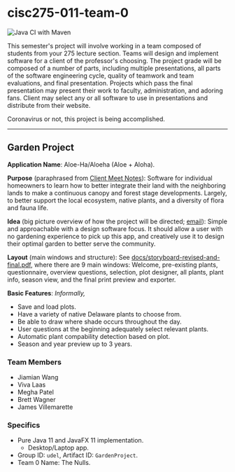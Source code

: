 # cisc275-011-team-0

![Java CI with Maven](https://github.com/CISC275-S2020/team-11-0/workflows/Java%20CI%20with%20Maven/badge.svg)

This semester's project will involve working in a team composed of students from your 275 lecture section. Teams will design and implement software for a client of the professor's choosing. The project grade will be composed of a number of parts, including multiple presentations, all parts of the software engineering cycle, quality of teamwork and team evaluations, and final presentation. Projects which pass the final presentation may present their work to faculty, administration, and adoring fans. Client may select any or all software to use in presentations and distribute from their website.

Coronavirus or not, this project is being accomplished.

---

## Garden Project

**Application Name**: Aloe-Ha/Aloeha (Aloe + Aloha).

**Purpose** (paraphrased from [Client Meet Notes](docs/client-meet-notes.md)): Software for individual homeowners to learn how to better integrate their land with the neighboring lands to make a continuous canopy and forest stage developments. Largely, to better support the local ecosystem, native plants, and a diversity of flora and fauna life.

**Idea** (big picture overview of how the project will be directed; [email](docs/march-18-2020-email-client-powerpoint.md)): Simple and approachable with a design software focus. It should allow a user with no gardening experience to pick up this app, and creatively use it to design their optimal garden to better serve the community.

**Layout** (main windows and structure): See [docs/storyboard-revised-and-final.pdf](docs/storyboard-revised-and-final.pdf), where there are 9 main windows: Welcome, pre-existing plants, questionnaire, overview questions, selection, plot designer, all plants, plant info, season view, and the final print preview and exporter.

**Basic Features**: *Informally,*
 - Save and load plots.
 - Have a variety of native Delaware plants to choose from.
 - Be able to draw where shade occurs throughout the day.
 - User questions at the beginning adequately select relevant plants.
 - Automatic plant compability detection based on plot.
 - Season and year preview up to 3 years.

### Team Members

 - Jiamian Wang
 - Viva Laas
 - Megha Patel
 - Brett Wagner
 - James Villemarette

### Specifics

 - Pure Java 11 and JavaFX 11 implementation.
	- Desktop/Laptop app.
 - Group ID: `udel`, Artifact ID: `GardenProject`.
 - Team 0 Name: The Nulls.
